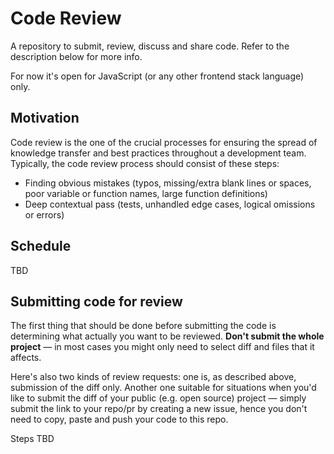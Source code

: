 # Code Review
A repository to submit, review, discuss and share code. Refer to the description below for more info.

For now it's open for JavaScript (or any other frontend stack language) only.

## Motivation

Code review is the one of the crucial processes for ensuring the spread of knowledge transfer and best practices throughout a development team.
Typically, the code review process should consist of these steps:
* Finding obvious mistakes (typos, missing/extra blank lines or spaces, poor variable or function names, large function definitions)
* Deep contextual pass (tests, unhandled edge cases, logical omissions or errors)

## Schedule

TBD

## Submitting code for review

The first thing that should be done before submitting the code is determining what actually you want to be reviewed. **Don't submit the whole project** — in most cases you might only need to select diff and files that it affects.

Here's also two kinds of review requests: one is, as described above, submission of the diff only. 
Another one suitable for situations when you'd like to submit the diff of your public (e.g. open source) project — simply submit the link to your repo/pr by creating a new issue, hence you don't need to copy, paste and push your code to this repo.

Steps TBD
